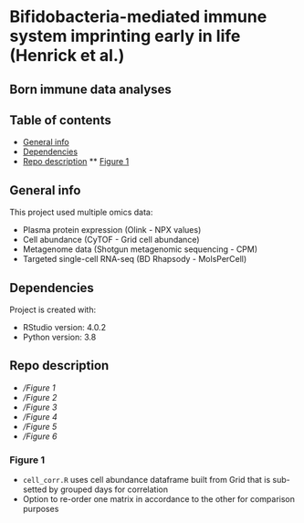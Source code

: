 # Bifidobacteria-mediated immune system imprinting early in life (Henrick et al.) 
## Born immune data analyses 

## Table of contents
* [General info](#general-info)
* [Dependencies](#dependencies)
* [Repo description](#repo-description)
** [Figure 1](#figure-1)

## General info
This project used multiple omics data:
- Plasma protein expression (Olink - NPX values)
- Cell abundance (CyTOF - Grid cell abundance)
- Metagenome data (Shotgun metagenomic sequencing - CPM)
- Targeted single-cell RNA-seq (BD Rhapsody - MolsPerCell)
	
## Dependencies
Project is created with:
* RStudio version: 4.0.2
* Python version: 3.8

## Repo description
- */Figure 1* 
- */Figure 2* 
- */Figure 3* 
- */Figure 4* 
- */Figure 5* 
- */Figure 6*

### Figure 1 
- ```cell_corr.R``` uses cell abundance dataframe built from Grid that is sub-setted by grouped days for correlation
- Option to re-order one matrix in accordance to the other for comparison purposes
